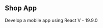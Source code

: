 <!-- This project was bootstrapped with [Create React App](https://github.com/facebook/create-react-app). -->

## Shop App

Develop a mobile app using React V - 19.9.0
